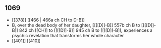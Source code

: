 ## 1069
- [[378]] [[466 | 466a ch CH to D-B]] 
- B, over the dead body of her daughter, [[[[D]]-B]] 557b ch B to [[[[D]]-B]] 842 ch [[CH]] to [[[[D]]-B]] 945 ch B to [[[[D]]-B]], experiences a psychic revelation that transforms her whole character
- [[401]] [[410]] 

